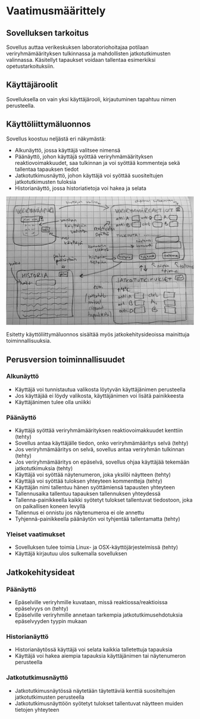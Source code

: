 # Vaatimusmäärittely

## Sovelluksen tarkoitus

Sovellus auttaa verikeskuksen laboratoriohoitajaa potilaan veriryhmämäärityksen tulkinnassa ja mahdollisten jatkotutkimusten valinnassa. Käsitellyt tapaukset voidaan tallentaa esimerkiksi opetustarkoituksiin.

## Käyttäjäroolit

Sovelluksella on vain yksi käyttäjärooli, kirjautuminen tapahtuu nimen perusteella.

## Käyttöliittymäluonnos

Sovellus koostuu neljästä eri näkymästä:
- Alkunäyttö, jossa käyttäjä valitsee nimensä
- Päänäyttö, johon käyttäjä syöttää veriryhmämäärityksen reaktiovoimakkuudet, saa tulkinnan ja voi syöttää kommenteja sekä tallentaa tapauksen tiedot
- Jatkotutkimusnäyttö, johon käyttäjä voi syöttää suositeltujen jatkotutkimusten tuloksia
- Historianäyttö, jossa historiatietoja voi hakea ja selata

![Käyttöliittymäluonnos](https://github.com/sari-bee/ot-harjoitustyo/blob/master/dokumentaatio/UI.jpg)

Esitetty käyttöliittymäluonnos sisältää myös jatkokehitysideoissa mainittuja toiminnallisuuksia.

## Perusversion toiminnallisuudet

### Alkunäyttö

- Käyttäjä voi tunnistautua valikosta löytyvän käyttäjänimen perusteella
- Jos käyttäjää ei löydy valikosta, käyttäjänimen voi lisätä painikkeesta
- Käyttäjänimen tulee olla uniikki

### Päänäyttö

- Käyttäjä syöttää veriryhmämäärityksen reaktiovoimakkuudet kenttiin (tehty)
- Sovellus antaa käyttäjälle tiedon, onko veriryhmämääritys selvä (tehty)
- Jos veriryhmämääritys on selvä, sovellus antaa veriryhmän tulkinnan (tehty)
- Jos veriryhmämääritys on epäselvä, sovellus ohjaa käyttäjää tekemään jatkotutkimuksia (tehty)
- Käyttäjä voi syöttää näytenumeron, joka yksilöi näytteen (tehty)
- Käyttäjä voi syöttää tuloksen yhteyteen kommentteja (tehty)
- Käyttäjän nimi tallentuu hänen syöttämiensä tapausten yhteyteen
- Tallennusaika tallentuu tapauksen tallennuksen yhteydessä
- Tallenna-painikkeella kaikki syötetyt tulokset tallentuvat tiedostoon, joka on paikallisen koneen levyllä
- Tallennus ei onnistu jos näytenumeroa ei ole annettu
- Tyhjennä-painikkeella päänäytön voi tyhjentää tallentamatta (tehty)

### Yleiset vaatimukset

- Sovelluksen tulee toimia Linux- ja OSX-käyttöjärjestelmissä (tehty)
- Käyttäjä kirjautuu ulos sulkemalla sovelluksen

## Jatkokehitysideat

### Päänäyttö

- Epäselville veriryhmille kuvataan, missä reaktiossa/reaktioissa epäselvyys on (tehty)
- Epäselville veriryhmille annetaan tarkempia jatkotutkimusehdotuksia epäselvyyden tyypin mukaan

### Historianäyttö

- Historianäytössä käyttäjä voi selata kaikkia talletettuja tapauksia
- Käyttäjä voi hakea aiempia tapauksia käyttäjänimen tai näytenumeron perusteella

### Jatkotutkimusnäyttö

- Jatkotutkimusnäytössä näytetään täytettäviä kenttiä suositeltujen jatkotutkimusten perusteella
- Jatkotutkimusnäyttöön syötetyt tulokset tallentuvat näytteen muiden tietojen yhteyteen
